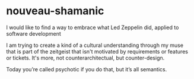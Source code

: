 # nouveau-shamanic

I would like to find a way to embrace what Led Zeppelin did, applied to software development

I am trying to create a kind of a cultural understanding through my muse that is part of the zeitgeist that isn't motivated by requirements or features or tickets. It's more, not counterarchitectual, but counter-design.

Today you’re called psychotic if you do that, but it’s all semantics.

